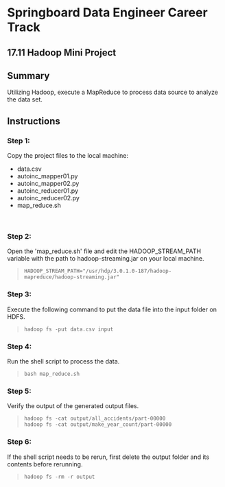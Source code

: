 # Springboard Data Engineer Career Track
## 17.11 Hadoop Mini Project

## Summary
Utilizing Hadoop, execute a MapReduce to process data source to analyze the data set.


## Instructions
### Step 1:
Copy the project files to the local machine:
<ul>
    <li>data.csv</li>
    <li>autoinc_mapper01.py</li>
    <li>autoinc_mapper02.py</li>
    <li>autoinc_reducer01.py</li>
    <li>autoinc_reducer02.py</li>
    <li>map_reduce.sh</li>
</ul>  
<br />

### Step 2:
Open the 'map_reduce.sh' file and edit the HADOOP_STREAM_PATH variable with the path to hadoop-streaming.jar on your local machine.

> `HADOOP_STREAM_PATH="/usr/hdp/3.0.1.0-187/hadoop-mapreduce/hadoop-streaming.jar"`  

### Step 3:
Execute the following command to put the data file into the input folder on HDFS.

> `hadoop fs -put data.csv input`  

### Step 4:
Run the shell script to process the data.

> `bash map_reduce.sh`  

### Step 5:
Verify the output of the generated output files.  
> `hadoop fs -cat output/all_accidents/part-00000`  
> `hadoop fs -cat output/make_year_count/part-00000`  

### Step 6: 
If the shell script needs to be rerun, first delete the output folder and its contents before rerunning.  
> `hadoop fs -rm -r output`
